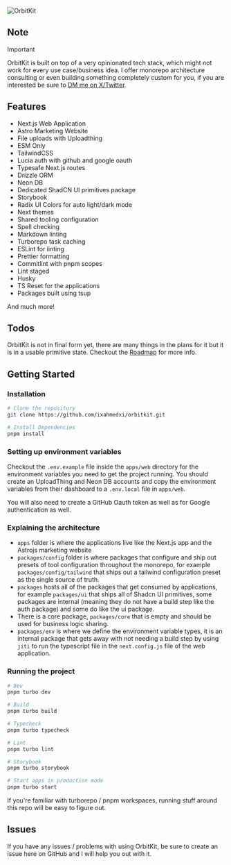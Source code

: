 ![OrbitKit](https://github.com/ixahmedxi/orbitkit/blob/main/cover.png?raw=true)

## Note

> [!IMPORTANT]
> OrbitKit is built on top of a very opinionated tech stack, which might not work for every use case/business idea. I offer monorepo architecture consulting or even building something completely custom for you, if you are interested be sure to [DM me on X/Twitter](https://twitter.com/ixahmedxii).

## Features

- Next.js Web Application
- Astro Marketing Website
- File uploads with Uploadthing
- ESM Only
- TailwindCSS
- Lucia auth with github and google oauth
- Typesafe Next.js routes
- Drizzle ORM
- Neon DB
- Dedicated ShadCN UI primitives package
- Storybook
- Radix UI Colors for auto light/dark mode
- Next themes
- Shared tooling configuration
- Spell checking
- Markdown linting
- Turborepo task caching
- ESLint for linting
- Prettier formatting
- Commitlint with pnpm scopes
- Lint staged
- Husky
- TS Reset for the applications
- Packages built using tsup

And much more!

## Todos

OrbitKit is not in final form yet, there are many things in the plans for it but it is in a usable primitive state. Checkout the [Roadmap](https://github.com/users/ixahmedxi/projects/6) for more info.

## Getting Started

### Installation

```bash
# Clone the repository
git clone https://github.com/ixahmedxi/orbitkit.git

# Install Dependencies
pnpm install
```

### Setting up environment variables

Checkout the `.env.example` file inside the `apps/web` directory for the environment variables you need to get the project running. You should create an UploadThing and Neon DB accounts and copy the environment variables from their dashboard to a `.env.local` file in `apps/web`.

You will also need to create a GitHub Oauth token as well as for Google authentication as well.

### Explaining the architecture

- `apps` folder is where the applications live like the Next.js app and the Astrojs marketing website
- `packages/config` folder is where packages that configure and ship out presets of tool configuration throughout the monorepo, for example `packages/config/tailwind` that ships out a tailwind configuration preset as the single source of truth.
- `packages` hosts all of the packages that get consumed by applications, for example `packages/ui` that ships all of Shadcn UI primitives, some packages are internal (meaning they do not have a build step like the auth package) and some do like the ui package.
- There is a core package, `packages/core` that is empty and should be used for business logic sharing.
- `packages/env` is where we define the environment variable types, it is an internal package that gets away with not needing a build step by using `jiti` to run the typescript file in the `next.config.js` file of the web application.

### Running the project

```bash
# Dev
pnpm turbo dev

# Build
pnpm turbo build

# Typecheck
pnpm turbo typecheck

# Lint
pnpm turbo lint

# Storybook
pnpm turbo storybook

# Start apps in production mode
pnpm turbo start
```

If you're familiar with turborepo / pnpm workspaces, running stuff around this repo will be easy to figure out.

## Issues

If you have any issues / problems with using OrbitKit, be sure to create an issue here on GitHub and I will help you out with it.
